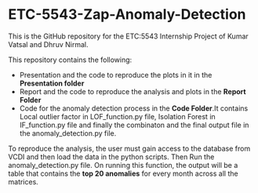 # ETC-5543-Zap-Anomaly-Detection
This is the GitHub repository for the ETC:5543 Internship Project of Kumar Vatsal and Dhruv Nirmal.

This repository contains the following:

- Presentation and the code to reproduce the plots in it in the **Presentation folder**
- Report and the code to reproduce the analysis and plots in the **Report Folder**
- Code for the anomaly detection process in the **Code Folder**.It contains Local outlier factor in LOF_function.py file, Isolation Forest in IF_function.py file and finally the combinaton and the final output file in the anomaly_detection.py file.

To reproduce the analysis, the user must gain access to the database from VCDI and then load the data in the python scripts. Then Run the anomaly_detection.py file. 
On running this function, the output will be a table that contains the **top 20 anomalies** for every month across all the matrices. 
